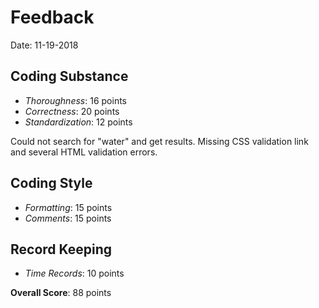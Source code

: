 # Feedback

Date: 11-19-2018

## Coding Substance

* _Thoroughness_: 16 points
* _Correctness_: 20 points
* _Standardization_: 12 points

Could not search for "water" and get results.
Missing CSS validation link and several HTML validation errors.

## Coding Style

* _Formatting_: 15 points
* _Comments_: 15 points

## Record Keeping

* _Time Records_: 10 points

**Overall Score**: 88 points
